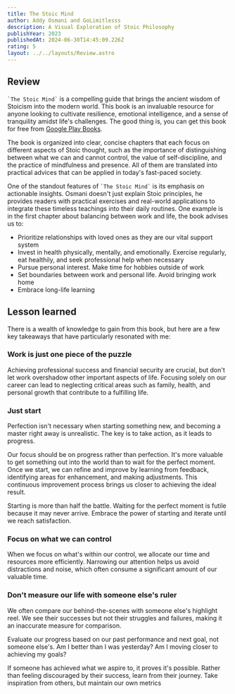 ```yaml
---
title: The Stoic Mind
author: Addy Osmani and GoLimitlesss
description: A Visual Exploration of Stoic Philosophy
publishYear: 2023
publishedAt: 2024-06-30T14:45:09.226Z
rating: 5
layout: ../../layouts/Review.astro
---
```


## Review

`` `The Stoic Mind` `` is a compelling guide that brings the ancient wisdom of Stoicism into the modern world. This book is an invaluable resource for anyone looking to cultivate resilience, emotional intelligence, and a sense of tranquility amidst life's challenges. The good thing is, you can get this book for free from [Google Play Books](https://play.google.com/store/books/details/Addy_Osmani_The_Stoic_Mind?id=ylfPEAAAQBAJ&hl=en).

The book is organized into clear, concise chapters that each focus on different aspects of Stoic thought, such as the importance of distinguishing between what we can and cannot control, the value of self-discipline, and the practice of mindfulness and presence. All of them are translated into practical advices that can be applied in today's fast-paced society.

One of the standout features of `` `The Stoic Mind` `` is its emphasis on actionable insights. Osmani doesn't just explain Stoic principles, he provides readers with practical exercises and real-world applications to integrate these timeless teachings into their daily routines. One example is in the first chapter about balancing between work and life, the book advises us to:

- Prioritize relationships with loved ones as they are our vital support system
- Invest in health physically, mentally, and emotionally. Exercise regularly, eat healthily, and seek professional help when necessary
- Pursue personal interest. Make time for hobbies outside of work
- Set boundaries between work and personal life. Avoid bringing work home
- Embrace long-life learning

## Lesson learned

There is a wealth of knowledge to gain from this book, but here are a few key takeaways that have particularly resonated with me:

### Work is just one piece of the puzzle

Achieving professional success and financial security are crucial, but don't let work overshadow other important aspects of life. Focusing solely on our career can lead to neglecting critical areas such as family, health, and personal growth that contribute to a fulfilling life.

### Just start

Perfection isn't necessary when starting something new, and becoming a master right away is unrealistic. The key is to take action, as it leads to progress.

Our focus should be on progress rather than perfection. It's more valuable to get something out into the world than to wait for the perfect moment. Once we start, we can refine and improve by learning from feedback, identifying areas for enhancement, and making adjustments. This continuous improvement process brings us closer to achieving the ideal result.

Starting is more than half the battle. Waiting for the perfect moment is futile because it may never arrive. Embrace the power of starting and iterate until we reach satisfaction.

### Focus on what we can control

When we focus on what's within our control, we allocate our time and resources more efficiently. Narrowing our attention helps us avoid distractions and noise, which often consume a significant amount of our valuable time.

### Don't measure our life with someone else's ruler

We often compare our behind-the-scenes with someone else's highlight reel. We see their successes but not their struggles and failures, making it an inaccurate measure for comparison.

Evaluate our progress based on our past performance and next goal, not someone else's. Am I better than I was yesterday? Am I moving closer to achieving my goals?

If someone has achieved what we aspire to, it proves it's possible. Rather than feeling discouraged by their success, learn from their journey. Take inspiration from others, but maintain our own metrics
